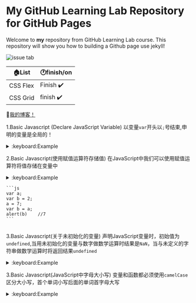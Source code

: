 # My GitHub Learning Lab Repository for GitHub Pages

Welcome to **my** repository from GitHub Learning Lab course. This repository will show you how to building a Github page use jekyll!

![issue tab](https://lab.github.com/public/images/issue_tab.png)

:house:List | :clock1:finish/on
------------ | -------------
CSS Flex | Finish :heavy_check_mark:
CSS Grid | finish :heavy_check_mark:


:rocket:[我的博客！](https://love-lg.github.io/github-pages-with-jekyll/)

1.Basic Javascript (Declare JavaScript Variable)
以变量`var`开头以`;`号结束,申明的变量是全局的！
<details>
  <summary>:keyboard:Example</summary>
  
  ```js
  var myName="peter";
  ```
  <summary>ES6</summary>
  
  ```js
  let Age=22;
  or
  const myName="peter";
  ```
  </details>
  
  2.Basic Javascript(使用赋值运算符存储值)
  在JavaScript中我们可以使用赋值运算符将值存储在变量中
  <details>
  <summary>:keyboard:Example<summary>
    
    ```js
    var a;
    var b = 2;
    a = 7;
    var b = a;
    alert(b)    //7
    ```
  </details>
  
  3.Basic Javascript(关于未初始化的变量)
  声明JavaScript变量时，初始值为`undefined`,当用未初始化的变量与数字做数学运算时结果是`NaN`，当与未定义的字符串做数学运算时将返回结果`undefined`
  <details>
  <summary>:keyboard:Example</summary>
  
  ```js
  var a,b,c;
  a = a + 1;
  b = b + 2;
  c = c + strinng;
  alert(a);  //NaN
  alert(b);  //NaN
  alert(c);  //undefined
  ```
  </details>
  
  3.Basic Javascript(JavaScript中字母大小写)
  变量和函数都必须使用`camelCase`区分大小写，首个单词小写后面的单词首字母大写
  <details>
  <summary>:keyboard:Example</summary>
  
  ```js
  var firstName;
  var lastName;
  
  firstName = peter;
  lastName = park;
  ```
  </details>
